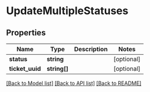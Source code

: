 # UpdateMultipleStatuses

## Properties
Name | Type | Description | Notes
------------ | ------------- | ------------- | -------------
**status** | **string** |  | [optional] 
**ticket_uuid** | **string[]** |  | [optional] 

[[Back to Model list]](../README.md#documentation-for-models) [[Back to API list]](../README.md#documentation-for-api-endpoints) [[Back to README]](../README.md)


